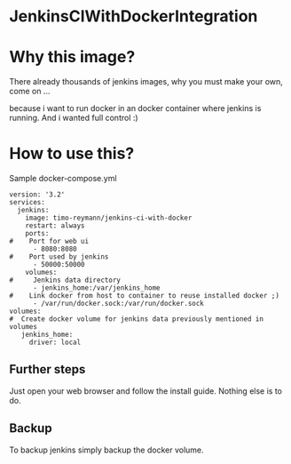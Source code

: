 JenkinsCIWithDockerIntegration
=============================

# Why this image?
There already thousands of jenkins images, why you must make your own, come on ...

because i want to run docker in an docker container where jenkins is running. And i wanted full control :)

# How to use this?
Sample docker-compose.yml

````
version: '3.2'
services:
  jenkins:
    image: timo-reymann/jenkins-ci-with-docker
    restart: always
    ports:
#    Port for web ui
      - 8080:8080
#    Port used by jenkins
      - 50000:50000
    volumes:
#     Jenkins data directory
      - jenkins_home:/var/jenkins_home
#    Link docker from host to container to reuse installed docker ;)
      - /var/run/docker.sock:/var/run/docker.sock
volumes:
#  Create docker volume for jenkins data previously mentioned in volumes
   jenkins_home:
     driver: local
````

## Further steps
Just open your web browser and follow the install guide. Nothing else is to do.

## Backup
To backup jenkins simply backup the docker volume.
